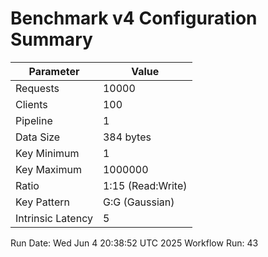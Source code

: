 # Benchmark v4 Configuration Summary

| Parameter | Value |
|-----------|-------|
| Requests | 10000 |
| Clients | 100 |
| Pipeline | 1 |
| Data Size | 384 bytes |
| Key Minimum | 1 |
| Key Maximum | 1000000 |
| Ratio | 1:15 (Read:Write) |
| Key Pattern | G:G (Gaussian) |
| Intrinsic Latency | 5 |

Run Date: Wed Jun  4 20:38:52 UTC 2025
Workflow Run: 43
